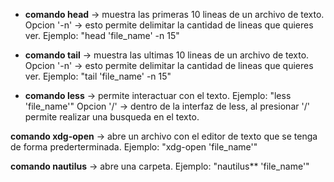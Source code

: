 - **comando head** -> muestra las primeras 10 lineas de un archivo de texto.
Opcion '-n' -> esto permite delimitar la cantidad de lineas que quieres ver.
Ejemplo: "head 'file_name' -n 15"

- **comando tail** -> muestra las ultimas 10 lineas de un archivo de texto.
Opcion '-n' -> esto permite delimitar la cantidad de lineas que quieres ver.
Ejemplo: "tail 'file_name' -n 15"

- **comando less** -> permite interactuar con el texto.
Ejemplo: "less 'file_name'"
Opcion '/' -> dentro de la interfaz de less, al presionar '/' permite realizar una busqueda en el texto.

**comando xdg-open** -> abre un archivo con el editor de texto que se tenga de forma prederterminada.
Ejemplo: "xdg-open 'file_name'"

**comando nautilus** -> abre una carpeta.
Ejemplo: "nautilus** 'file_name'"